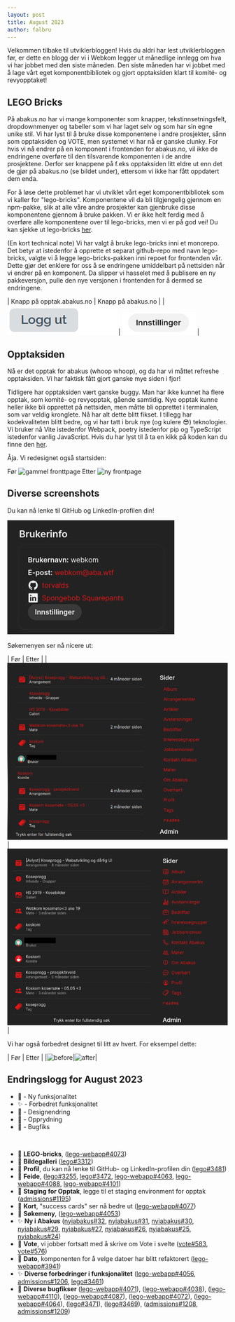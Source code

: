 ```yaml
---
layout: post
title: August 2023
author: falbru
---
```


Velkommen tilbake til utviklerbloggen! Hvis du aldri har lest utviklerbloggen før, er dette en blogg der vi i Webkom legger ut månedlige innlegg om hva vi har jobbet med den siste måneden. Den siste måneden har vi jobbet med å lage vårt eget komponentbibliotek og gjort opptaksiden klart til komité- og revyopptaket!

## LEGO Bricks
På abakus.no har vi mange komponenter som knapper, tekstinnsetningsfelt, dropdownmenyer og tabeller som vi har laget selv og som har sin egne unike stil. Vi har lyst til å bruke disse komponentene i andre prosjekter, sånn som opptaksiden og VOTE, men systemet vi har nå er ganske clunky. For hvis vi nå endrer på en komponent i frontenden for abakus.no, vil ikke de endringene overføre til den tilsvarende komponenten i de andre prosjektene. Derfor ser knappene på f.eks opptaksiden litt eldre ut enn det de gjør på abakus.no (se bildet under), ettersom vi ikke har fått oppdatert dem enda.

For å løse dette problemet har vi utviklet vårt eget komponentbibliotek som vi kaller for "lego-bricks". Komponentene vil da bli tilgjengelig gjennom en npm-pakke, slik at alle våre andre prosjekter kan gjenbruke disse komponentene gjennom å bruke pakken. Vi er ikke helt ferdig med å overføre alle komponentene over til lego-bricks, men vi er på god vei! Du kan sjekke ut lego-bricks [her](https://github.com/webkom/lego-webapp/tree/master/packages/lego-bricks).

(En kort technical note) Vi har valgt å bruke lego-bricks inni et monorepo. Det betyr at istedenfor å opprette et separat github-repo med navn lego-bricks, valgte vi å legge lego-bricks-pakken inni repoet for frontenden vår. Dette gjør det enklere for oss å se endringene umiddelbart på nettsiden når vi endrer på en komponent. Da slipper vi hasselet med å publisere en ny pakkeversjon, pulle den nye versjonen i frontenden for å dermed se endringene.

| Knapp på opptak.abakus.no | Knapp på abakus.no |
| ![gammel knapp](/images/posts/2023-08-31-knapp0.png) | ![ny knapp](/images/posts/2023-08-31-knapp1.png) |

## Opptaksiden
Nå er det opptak for abakus (whoop whoop), og da har vi måttet refreshe opptaksiden. Vi har faktisk fått gjort ganske mye siden i fjor!

Tidligere har opptaksiden vært ganske buggy. Man har ikke kunnet ha flere opptak, som komité- og revyopptak, gående samtidig. Nye opptak kunne heller ikke bli opprettet på nettsiden, men måtte bli opprettet i terminalen, som var veldig kronglete. Nå har alt dette blitt fikset. I tillegg har kodekvaliteten blitt bedre, og vi har tatt i bruk nye (og kulere 😎) teknologier. Vi bruker nå Vite istedenfor Webpack, poetry istedenfor pip og TypeScript istedenfor vanlig JavaScript. Hvis du har lyst til å ta en kikk på koden kan du finne den [her](https://github.com/webkom/admissions/).

Åja. Vi redesignet også startsiden:

Før
![gammel fronttpage](https://user-images.githubusercontent.com/13599770/208441975-7e3960b9-4da1-4bcf-afcb-900e28047a7c.png)
Etter
![ny frontpage](https://user-images.githubusercontent.com/13599770/210391308-d22be0ea-a1bd-4ede-a5c3-df90d3feca33.png)

## Diverse screenshots
Du kan nå lenke til GitHub og LinkedIn-profilen din!

![github-linkedin-profile](/images/posts/2023-08-31-brukerinfo.png)

Søkemenyen ser nå nicere ut:

| Før | Etter |
|![before](/images/posts/2023-08-31-search0.png) | ![after](/images/posts/2023-08-31-search1.png) |

Vi har også forbedret designet til litt av hvert. For eksempel dette:

| Før | Etter |
|![before](https://user-images.githubusercontent.com/69514187/258660677-2a0b58f3-3784-46d1-915b-d780ec4a78a5.png)|![after](https://user-images.githubusercontent.com/69514187/258660435-9777ed07-cd46-40ef-bb01-d210a7bee7cc.png)|

## Endringslogg for August 2023

- 🚀 - Ny funksjonalitet
- ✨ - Forbedret funksjonalitet
- 🎨 - Designendring
- 🧹 - Opprydning
- 🐛 - Bugfiks

<br>

- 🚀 **LEGO-bricks**, ([lego-webapp#4073](https://github.com/webkom/lego-webapp/pull/4073))
- 🚀 **Bildegalleri** ([lego#3312](https://github.com/webkom/lego/pull/3312))
- 🚀 **Profil**, du kan nå lenke til GitHub- og LinkedIn-profilen din ([lego#3481](https://github.com/webkom/lego/pull/3481))
- 🚀 **Feide**, ([lego#3255](https://github.com/webkom/lego/pull/3255), [lego#3472](https://github.com/webkom/lego/pull/3472), [lego-webapp#4063](https://github.com/webkom/lego-webapp/pull/4063), [lego-webapp#4088](https://github.com/webkom/lego-webapp/pull/4088), [lego-webapp#4101](https://github.com/webkom/lego-webapp/pull/4101))
- 🚀 **Staging for Opptak**, legge til et staging environment for opptak ([admissions#1195](https://github.com/webkom/admissions/pull/1195))
- 🎨 **Kort**, "success cards" ser nå bedre ut ([lego-webapp#4077](https://github.com/webkom/lego-webapp/pull/4077))
- 🎨 **Søkemeny**, ([lego-webapp#4053](https://github.com/webkom/lego-webapp/pull/4053))
- ✨ **Ny i Abakus** ([nyiabakus#32](https://github.com/webkom/nyiabakus/pull/32), [nyiabakus#31](https://github.com/webkom/nyiabakus/pull/31), [nyiabakus#30](https://github.com/webkom/nyiabakus/pull/30), [nyiabakus#29](https://github.com/webkom/nyiabakus/pull/29), [nyiabakus#27](https://github.com/webkom/nyiabakus/pull/27), [nyiabakus#26](https://github.com/webkom/nyiabakus/pull/26), [nyiabakus#25](https://github.com/webkom/nyiabakus/pull/25), [nyiabakus#24](https://github.com/webkom/nyiabakus/pull/24))
- 🧹 **Vote**, vi jobber fortsatt med å skrive om Vote i svelte ([vote#583](https://github.com/webkom/vote/pull/583), [vote#576](https://github.com/webkom/vote/pull/576))
- 🧹 **Dato**, komponenten for å velge datoer har blitt refaktorert ([lego-webapp#3941](https://github.com/webkom/lego-webapp/pull/3941))
- ✨ **Diverse forbedringer i funksjonalitet** ([lego-webapp#4056](https://github.com/webkom/lego-webapp/pull/4056), [admissions#1206](https://github.com/webkom/admissions/pull/1206), [lego#3461](https://github.com/webkom/lego/pull/3461))
- 🐛 **Diverse bugfikser** ([lego-webapp#4071](https://github.com/webkom/lego-webapp/pull/4071)), ([lego-webapp#4038](https://github.com/webkom/lego-webapp/pull/4038)), ([lego-webapp#4110](https://github.com/webkom/lego-webapp/pull/4110)), ([lego-webapp#4087](https://github.com/webkom/lego-webapp/pull/4087)), ([lego-webapp#4072](https://github.com/webkom/lego-webapp/pull/4072)), ([lego-webapp#4064](https://github.com/webkom/lego-webapp/pull/4064)), ([lego#3471](https://github.com/webkom/lego/pull/3471)), ([lego#3469](https://github.com/webkom/lego/pull/3469)), ([admissions#1208](https://github.com/webkom/admissions/pull/1208), [admissions#1209](https://github.com/webkom/admissions/pull/1209))

